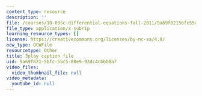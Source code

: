 ```yaml
---
content_type: resource
description: ''
file: /courses/18-03sc-differential-equations-fall-2011/9a69f8215bfc55c588e993dc4cbbb8a7_zNPK_t03zds.vtt
file_type: application/x-subrip
learning_resource_types: []
license: https://creativecommons.org/licenses/by-nc-sa/4.0/
ocw_type: OCWFile
resourcetype: Other
title: 3play caption file
uid: 9a69f821-5bfc-55c5-88e9-93dc4cbbb8a7
video_files:
  video_thumbnail_file: null
video_metadata:
  youtube_id: null
---
```

